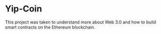 # Yip-Coin
This project was taken to understand more about Web 3.0 and how to build smart contracts on the Ethereum blockchain.
